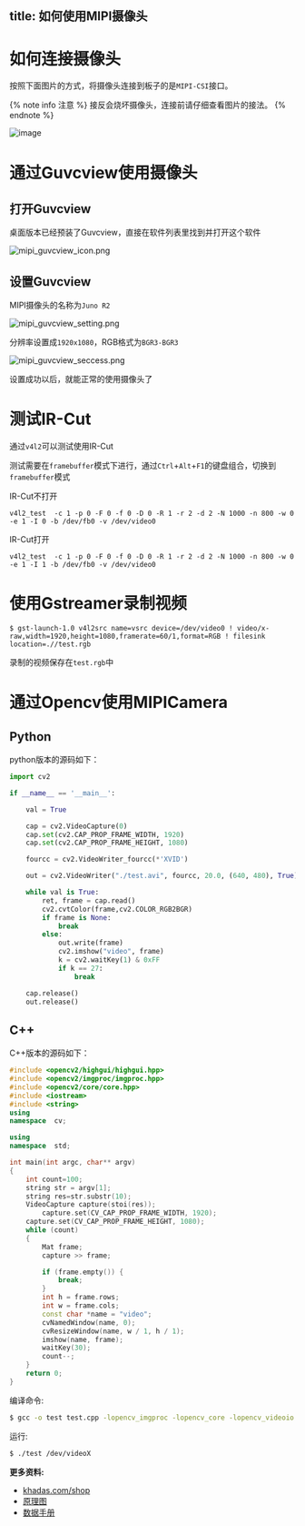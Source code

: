 title: 如何使用MIPI摄像头
---

# 如何连接摄像头

按照下面图片的方式，将摄像头连接到板子的是`MIPI-CSI`接口。

{% note info 注意 %}
接反会烧坏摄像头，连接前请仔细查看图片的接法。
{% endnote %}

![image](/images/vim3/docs_vim3_camera_OS08A10.jpg)

# 通过Guvcview使用摄像头

## 打开Guvcview

桌面版本已经预装了Guvcview，直接在软件列表里找到并打开这个软件

![mipi_guvcview_icon.png](/images/vim3/mipi_guvcview_icon.png)

## 设置Guvcview

MIPI摄像头的名称为`Juno R2`

![mipi_guvcview_setting.png](/images/vim3/mipi_guvcview_setting.png)

分辨率设置成`1920x1080`，RGB格式为`BGR3-BGR3`

![mipi_guvcview_seccess.png](/images/vim3/mipi_guvcview_seccess.png)

设置成功以后，就能正常的使用摄像头了

# 测试IR-Cut 

通过`v4l2`可以测试使用IR-Cut

测试需要在`framebuffer`模式下进行，通过`Ctrl`+`Alt`+`F1`的键盘组合，切换到`framebuffer`模式

IR-Cut不打开

```shell
v4l2_test  -c 1 -p 0 -F 0 -f 0 -D 0 -R 1 -r 2 -d 2 -N 1000 -n 800 -w 0 -e 1 -I 0 -b /dev/fb0 -v /dev/video0
```

IR-Cut打开

```shell
v4l2_test  -c 1 -p 0 -F 0 -f 0 -D 0 -R 1 -r 2 -d 2 -N 1000 -n 800 -w 0 -e 1 -I 1 -b /dev/fb0 -v /dev/video0
```

# 使用Gstreamer录制视频
```
$ gst-launch-1.0 v4l2src name=vsrc device=/dev/video0 ! video/x-raw,width=1920,height=1080,framerate=60/1,format=RGB ! filesink location=.//test.rgb
```
录制的视频保存在`test.rgb`中


# 通过Opencv使用MIPICamera

## Python

python版本的源码如下：

```python
import cv2

if __name__ == '__main__':

    val = True

    cap = cv2.VideoCapture(0)
    cap.set(cv2.CAP_PROP_FRAME_WIDTH, 1920)
    cap.set(cv2.CAP_PROP_FRAME_HEIGHT, 1080)

    fourcc = cv2.VideoWriter_fourcc(*'XVID')

    out = cv2.VideoWriter("./test.avi", fourcc, 20.0, (640, 480), True)

    while val is True:
        ret, frame = cap.read()
        cv2.cvtColor(frame,cv2.COLOR_RGB2BGR)
        if frame is None:
            break
        else:
            out.write(frame)
            cv2.imshow("video", frame)
            k = cv2.waitKey(1) & 0xFF
            if k == 27:
                break

    cap.release()
    out.release()
```

## C++

C++版本的源码如下：

```c++
#include <opencv2/highgui/highgui.hpp>
#include <opencv2/imgproc/imgproc.hpp>
#include <opencv2/core/core.hpp>
#include <iostream>
#include <string>
using
namespace  cv;

using
namespace  std;

int main(int argc, char** argv)
{
	int count=100;
	string str = argv[1];
	string res=str.substr(10);
	VideoCapture capture(stoi(res));
        capture.set(CV_CAP_PROP_FRAME_WIDTH, 1920);
	capture.set(CV_CAP_PROP_FRAME_HEIGHT, 1080);
	while (count)
	{
		Mat frame;
		capture >> frame;

		if (frame.empty()) {
			break;
		}
		int h = frame.rows;
		int w = frame.cols;
		const char *name = "video";
		cvNamedWindow(name, 0);
		cvResizeWindow(name, w / 1, h / 1);
		imshow(name, frame);
		waitKey(30);
		count--;
	}
	return 0;
}

```

编译命令:

```sh
$ gcc -o test test.cpp -lopencv_imgproc -lopencv_core -lopencv_videoio -lopencv_imgcodecs -lopencv_highgui -std=c++11 -std=gnu++11 -Wall -std=c++11 -lstdc++
```

运行:

```sh
$ ./test /dev/videoX
```


**更多资料:**
- [khadas.com/shop](https://www.khadas.com/product-page/os08a10-8mp-camera)
- [原理图](https://dl.khadas.com/Hardware/Accessories/OS08A10/OS08A10_V11_Specification.pdf)
- [数据手册](https://dl.khadas.com/Hardware/Accessories/OS08A10/OS08A10-H92A_Specification_Version-2-11_SE.pdf)
